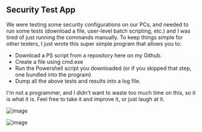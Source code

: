 ## Security Test App
We were testing some security configurations on our PCs, and needed to run some tests (download a file, user-level batch scripting, etc.) 
and I was tired of just running the commands manually. To keep things simple for other testers, I just wrote this super simple program that allows
you to: 
- Download a PS script from a repository here on my Github.
- Create a file using cmd.exe
- Run the Powershell script you downloaded (or if you skipped that step, one bundled into the program)
- Dump all the above tests and results into a log file.

I'm not a programmer, and I didn't want to waste too much time on this, so it is what it is. Feel free to take it and improve it, or just laugh at it.

![image](https://github.com/double-virgule/SecurityTestingApp/assets/16672129/c9469444-b473-4271-b1d4-284960aad82c)

![image](https://github.com/double-virgule/SecurityTestingApp/assets/16672129/87ea4454-c757-4bcf-9f21-4540cbbcc700)
